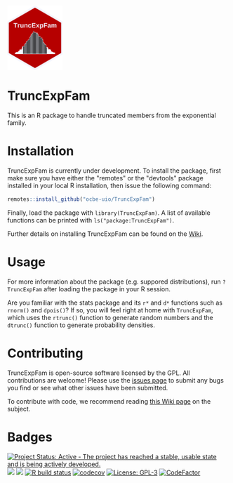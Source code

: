<img src="logo.png" width=25%>

# TruncExpFam

This is an R package to handle truncated members from the exponential family.

# Installation

TruncExpFam is currently under development. To install the package, first make sure you have either the "remotes" or the "devtools" package installed in your local R installation, then issue the following command:

```r
remotes::install_github("ocbe-uio/TruncExpFam")
```

Finally, load the package with `library(TruncExpFam)`. A list of available functions can be printed with `ls("package:TruncExpFam")`.

Further details on installing TruncExpFam can be found on the [Wiki](https://github.com/ocbe-uio/TruncExpFam/wiki/Installing-TruncExpFam).

# Usage

For more information about the package (e.g. suppored distributions), run `?TruncExpFam` after loading the package in your R session.

Are you familiar with the stats package and its `r*` and `d*` functions such as `rnorm()` and `dpois()`? If so, you will feel right at home with `TruncExpFam`, which uses the `rtrunc()` function to generate random numbers and the `dtrunc()` function to generate probability densities.

# Contributing

TruncExpFam is open-source software licensed by the GPL. All contributions are welcome! Please use the [issues page](https://github.com/ocbe-uio/TruncExpFam/issues) to submit any bugs you find or see what other issues have been submitted.

To contribute with code, we recommend reading [this Wiki page](https://github.com/ocbe-uio/TruncExpFam/wiki/Contributing-to-the-project) on the subject.

# Badges

[![Project Status: Active - The project has reached a stable, usable state and is being actively developed.](https://www.repostatus.org/badges/latest/active.svg)](https://www.repostatus.org/#active)
[![](https://img.shields.io/github/last-commit/ocbe-uio/TruncExpFam.svg)](https://github.com/ocbe-uio/TruncExpFam/commits/develop)
[![](https://img.shields.io/github/languages/code-size/ocbe-uio/TruncExpFam.svg)](https://github.com/ocbe-uio/TruncExpFam)
[![R build status](https://github.com/ocbe-uio/TruncExpFam/workflows/R-CMD-check/badge.svg)](https://github.com/ocbe-uio/TruncExpFam/actions)
[![codecov](https://codecov.io/gh/ocbe-uio/TruncExpFam/branch/develop/graph/badge.svg?token=78YFRZKJO6)](https://codecov.io/gh/ocbe-uio/TruncExpFam)
[![License: GPL-3](https://img.shields.io/badge/license-GPL--3-blue.svg)](https://cran.r-project.org/web/licenses/GPL-3)
[![CodeFactor](https://www.codefactor.io/repository/github/ocbe-uio/TruncExpFam/badge)](https://www.codefactor.io/repository/github/ocbe-uio/TruncExpFam)
